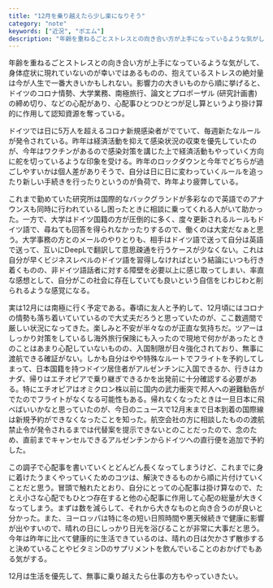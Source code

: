 ```yaml
---
title: "12月を乗り越えたら少し楽になりそう"
category: "note"
keywords: ["近況", "ポエム"]
description: "年齢を重ねるごとストレスとの向き合い方が上手になっているような気がして、身体症状に現れていないのが幸いではあるものの、抱えているストレスの絶対量は今が人生で一番大きいかもしれない。影響力の大きいものから順に挙げると、ドイツのコロナ情勢、大学業務、南極旅行、論文とプロポーザル (研究計画書) の締め切り、などの心配があり、心配事ひとつひとつが足し算というより掛け算的に作用して認知資源を奪っている。"
---
```


年齢を重ねるごとストレスとの向き合い方が上手になっているような気がして、身体症状に現れていないのが幸いではあるものの、抱えているストレスの絶対量は今が人生で一番大きいかもしれない。影響力の大きいものから順に挙げると、ドイツのコロナ情勢、大学業務、南極旅行、論文とプロポーザル (研究計画書) の締め切り、などの心配があり、心配事ひとつひとつが足し算というより掛け算的に作用して認知資源を奪っている。

ドイツでは日に5万人を超えるコロナ新規感染者がでていて、毎週新たなルールが発令されている。昨年は経済活動を抑えて感染状況の収束を優先していたのが、今年はワクチンがあるので感染対策を講じた上で経済活動もやっていく方向に舵を切っているような印象を受ける。昨年のロックダウンと今年でどちらが過ごしやすいかは個人差がありそうで、自分は日に日に変わっていくルールを追ったり新しい手続きを行ったりというのが負荷で、昨年より疲弊している。

これまで勤めていた研究所は国際的なバックグランドが多彩なので英語でのアナウンスも同時に行われているし困ったときに相談に乗ってくれる人がいて助かった。一方で、大学はドイツ国籍の方が圧倒的に多く、度々更新されるルールもドイツ語で、尋ねても回答を得られなかったりするので、働くのは大変だなぁと思う。大学事務の方とのメールのやりとりも、相手はドイツ語で送って自分は英語で送って、互いにDeepLで翻訳して意思疎通を行うケースが少なくない。これは自分が早くビジネスレベルのドイツ語を習得しなければという結論にいつも行き着くものの、非ドイツ語話者に対する障壁を必要以上に感じ取ってしまい、率直な感想として、自分がこの社会に存在していても良いという自信をじわじわと削られるような感覚になる。

実は12月には南極に行く予定である。春頃に友人と予約して、12月頃にはコロナの情勢も落ち着いていているので大丈夫だろうと思っていたのが、ここ数週間で厳しい状況になってきた。楽しみと不安が半々なのが正直な気持ちだ。ツアーはしっかり対策をしているし海外旅行保険にも入ったので現地で何かがあったときのことはあまり心配していないものの、入国制限が日々強化されており、無事に渡航できる確証がない。しかも自分はやや特殊なルートでフライトを予約してしまって、日本国籍を持つドイツ居住者がアルゼンチンに入国できるか、行きはカナダ、帰りはエチオピアで乗り継ぎできるかを出発前に十分確認する必要がある。特にエチオピアはオミクロン株以前に国内の武力衝突で邦人への避難勧告がでたのでフライトがなくなる可能性もある。帰れなくなったときは一旦日本に飛べばいいかなと思っていたのが、今日のニュースで12月末まで日本到着の国際線は新規予約ができなくなったことを知った。航空会社の方に相談したものの渡航禁止令が発令されるまでは代替案を提示できないとのことだったので、念のため、直前までキャンセルできるアルゼンチンからドイツへの直行便を追加で予約した。

この調子で心配事を書いていくとどんどん長くなってしまうけど、これまでに身に着けたうまくやっていくためのコツは、解決できるものから順に片付けていくことだと思う。冒頭で触れたとおり、自分にとっての心配事は掛け算なので、たとえ小さな心配でもひとつ存在すると他の心配事に作用して心配の総量が大きくなってしまう。まずは数を減らして、それから大きなものと向き合うのが良いと分かった。また、ヨーロッパは特に冬の短い日照時間や悪天候続きで健康に影響が出やすいので、晴れの日にしっかり日光を浴びることが非常に大事だと思う。今年は昨年に比べて健康的に生活できているのは、晴れの日は欠かさず散歩すると決めていることやビタミンDのサプリメントを飲んでいることのおかげでもある気がする。

12月は生活を優先して、無事に乗り越えたら仕事の方もやっていきたい。